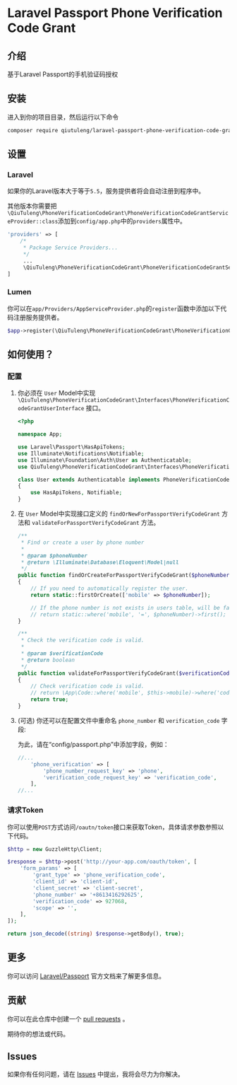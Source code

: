 # Laravel Passport Phone Verification Code Grant

## 介绍

基于Laravel Passport的手机验证码授权

## 安装

进入到你的项目目录，然后运行以下命令

```bash
composer require qiutuleng/laravel-passport-phone-verification-code-grant
```

## 设置

### Laravel

如果你的Laravel版本大于等于`5.5`，服务提供者将会自动注册到程序中。

其他版本你需要把`\QiuTuleng\PhoneVerificationCodeGrant\PhoneVerificationCodeGrantServiceProvider::class`添加到`config/app.php`中的`providers`属性中。

```php
'providers' => [
    /*
     * Package Service Providers...
     */
     ...
     \QiuTuleng\PhoneVerificationCodeGrant\PhoneVerificationCodeGrantServiceProvider::class,
]
```

### Lumen

你可以在`app/Providers/AppServiceProvider.php`的`register`函数中添加以下代码注册服务提供者。

```php
$app->register(\QiuTuleng\PhoneVerificationCodeGrant\PhoneVerificationCodeGrantServiceProvider::class);
```

## 如何使用？

### 配置

1. 你必须在 `User` Model中实现 `\QiuTuleng\PhoneVerificationCodeGrant\Interfaces\PhoneVerificationCodeGrantUserInterface` 接口。

   ```php
   <?php
   
   namespace App;
   
   use Laravel\Passport\HasApiTokens;
   use Illuminate\Notifications\Notifiable;
   use Illuminate\Foundation\Auth\User as Authenticatable;
   use QiuTuleng\PhoneVerificationCodeGrant\Interfaces\PhoneVerificationCodeGrantUserInterface;
   
   class User extends Authenticatable implements PhoneVerificationCodeGrantUserInterface
   {
       use HasApiTokens, Notifiable;
   }
   ```

2. 在 `User` Model中实现接口定义的 `findOrNewForPassportVerifyCodeGrant` 方法和 `validateForPassportVerifyCodeGrant` 方法。

   ```php
   /**
    * Find or create a user by phone number
    *
    * @param $phoneNumber
    * @return \Illuminate\Database\Eloquent\Model|null
    */
   public function findOrCreateForPassportVerifyCodeGrant($phoneNumber)
   {
       // If you need to automatically register the user.
       return static::firstOrCreate(['mobile' => $phoneNumber]);
   
       // If the phone number is not exists in users table, will be fail to authenticate.
       // return static::where('mobile', '=', $phoneNumber)->first();
   }
   
   /**
    * Check the verification code is valid.
    *
    * @param $verificationCode
    * @return boolean
    */
   public function validateForPassportVerifyCodeGrant($verificationCode)
   {
       // Check verification code is valid.
       // return \App\Code::where('mobile', $this->mobile)->where('code', '=', $verificationCode)->where('expired_at', '>', now()->toDatetimeString())->exists();
       return true;
   }
   ```

3. (可选) 你还可以在配置文件中重命名 `phone_number` 和 `verification_code` 字段:

   为此，请在“config/passport.php”中添加字段，例如：

   ```php
   //...
       'phone_verification' => [
           'phone_number_request_key' => 'phone',
           'verification_code_request_key' => 'verification_code',
       ],
   //...
   ```


### 请求Token

你可以使用`POST`方式访问`/oautn/token`接口来获取Token，具体请求参数参照以下代码。

```php
$http = new GuzzleHttp\Client;

$response = $http->post('http://your-app.com/oauth/token', [
    'form_params' => [
        'grant_type' => 'phone_verification_code',
        'client_id' => 'client-id',
        'client_secret' => 'client-secret',
        'phone_number' => '+8613416292625',
        'verification_code' => 927068,
        'scope' => '',
    ],
]);

return json_decode((string) $response->getBody(), true);
```

## 更多

你可以访问 [Laravel/Passport](https://laravel.com/docs/master/passport) 官方文档来了解更多信息。

## 贡献

你可以在此仓库中创建一个 [pull requests](https://github.com/qiutuleng/vue-router-modern/pulls) 。

期待你的想法或代码。

## Issues

如果你有任何问题，请在 [Issues](https://github.com/qiutuleng/vue-router-modern/issues) 中提出，我将会尽力为你解决。

